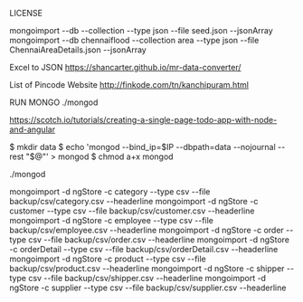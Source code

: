 LICENSE


mongoimport --db <db-name> --collection <coll-name> --type json --file seed.json
--jsonArray
mongoimport --db chennaiflood --collection area --type json --file ChennaiAreaDetails.json --jsonArray

Excel to JSON
https://shancarter.github.io/mr-data-converter/

List of Pincode Website
http://finkode.com/tn/kanchipuram.html

RUN MONGO
./mongod

https://scotch.io/tutorials/creating-a-single-page-todo-app-with-node-and-angular

$ mkdir data
$ echo 'mongod --bind_ip=$IP --dbpath=data --nojournal --rest "$@"' > mongod
$ chmod a+x mongod

./mongod

mongoimport -d ngStore -c category    --type csv --file backup/csv/category.csv --headerline
mongoimport -d ngStore -c customer    --type csv --file backup/csv/customer.csv --headerline
mongoimport -d ngStore -c employee    --type csv --file backup/csv/employee.csv --headerline
mongoimport -d ngStore -c order       --type csv --file backup/csv/order.csv --headerline
mongoimport -d ngStore -c orderDetail --type csv --file backup/csv/orderDetail.csv --headerline
mongoimport -d ngStore -c product     --type csv --file backup/csv/product.csv --headerline
mongoimport -d ngStore -c shipper     --type csv --file backup/csv/shipper.csv --headerline
mongoimport -d ngStore -c supplier    --type csv --file backup/csv/supplier.csv --headerline




